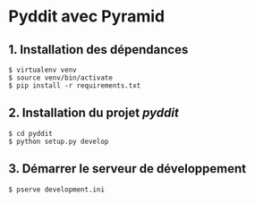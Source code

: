 # Pyddit avec Pyramid

## 1. Installation des dépendances

    $ virtualenv venv
    $ source venv/bin/activate
    $ pip install -r requirements.txt

## 2. Installation du projet *pyddit*

    $ cd pyddit
    $ python setup.py develop

## 3. Démarrer le serveur de développement

    $ pserve development.ini